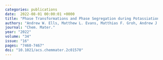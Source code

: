 ```yaml
---
categories: publications
date:  2022-08-01 00:00:01 +0000
title: "Phase Transformations and Phase Segregation during Potassiation of Sn<sub>x</sub> P<sub>y</sub> Anodes"
authors: "Andrew W. Ells, Matthew L. Evans, Matthias F. Groh, Andrew J. Morris, and Lauren E. Marbella"
journal: "Chem. Mater."
year: "2022"
volume: "34"
issue: "16"
pages: "7460-7467"
doi: "10.1021/acs.chemmater.2c01570"
---
```

